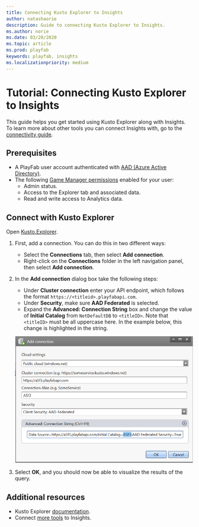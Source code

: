 ```yaml
---
title: Connecting Kusto Explorer to Insights
author: natashaorie
description: Guide to connecting Kusto Explorer to Insights. 
ms.author: norie
ms.date: 03/20/2020    
ms.topic: article
ms.prod: playfab
keywords: playfab, insights
ms.localizationpriority: medium
---
```


# Tutorial: Connecting Kusto Explorer to Insights

This guide helps you get started using Kusto Explorer along with Insights. To learn more about other tools you can connect Insights with, go to the [connectivity guide](index.md).

## Prerequisites
* A PlayFab user account authenticated with [AAD (Azure Active Directory)](https://docs.microsoft.com/gaming/playfab/features/authentication/aad-authentication/).
* The following [Game Manager permissions](https://docs.microsoft.com/gaming/playfab/features/config/gamemanager/playfab-user-roles#assigning-roles) enabled for your user:
    *  Admin status.
    *  Access to the Explorer tab and associated data.
    *  Read and write access to Analytics data.

## Connect with Kusto Explorer
Open [Kusto.Explorer](https://docs.microsoft.com/azure/kusto/tools/kusto-explorer). 
1. First, add a connection. You can do this in two different ways:
   * Select the **Connections** tab, then select **Add connection**.
   * Right-click on the **Connections** folder in the left navigation panel, then select **Add connection**.

2. In the **Add connection** dialog box take the following steps:
   * Under **Cluster connection** enter your API endpoint, which follows the format `https://<titleid>.playfabapi.com`. 
   * Under **Security**, make sure **AAD Federated** is selected. 
   * Expand the **Advanced: Connection String** box and change the value of **Initial Catalog** from `NetDefaultDB` to `<titleID>`. Note that `<titleID>` must be all uppercase here. In the example below, this change is highlighted in the string. 
  
   ![Kusto.Explorer add connection](media/kusto-explorer.png)

3. Select **OK**, and you should now be able to visualize the results of the query.

## Additional resources

* Kusto Explorer [documentation](https://docs.microsoft.com/azure/kusto/tools/kusto-explorer).
* Connect [more tools](index.md) to Insights.